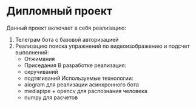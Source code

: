 # Дипломный проект
Данный проект включает в себя реализацию:
1. Телеграм бота с базовой авторизацией
3. Реализацию поиска упражнений по видеоизображению и подсчет выполнений:
    - Отжимания
    - Приседания
В разработке реализация:
    - скручиваний
    - подтягиваний
Используемые технологии:
    - aiogram для реализации асинхронного бота
    - mediapipe + opencv для распознания человека
    - numpy для расчетов
